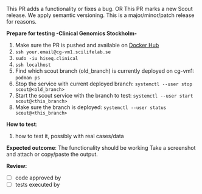 This PR adds a functionality or fixes a bug.
OR
This PR marks a new Scout release. We apply semantic versioning. This is a major/minor/patch release for reasons.

**Prepare for testing -Clinical Genomics Stockholm-**
1. Make sure the PR is pushed and available on [Docker Hub](https://hub.docker.com/repository/docker/clinicalgenomics/scout-server-stage)
1. `ssh your.email@cg-vm1.scilifelab.se`
1. `sudo -iu hiseq.clinical`
1. `ssh localhost`
1. Find which scout branch (old_branch) is currently deployed on cg-vm1: `podman ps`
1. Stop the service with current deployed branch: `systemctl --user stop scout@<old_branch>`
1. Start the scout service with the branch to test: `systemctl --user start scout@<this_branch>`
1. Make sure the branch is deployed: `systemctl --user status scout@<this_branch>`

**How to test**:
1. how to test it, possibly with real cases/data

**Expected outcome**:
The functionality should be working
Take a screenshot and attach or copy/paste the output.

**Review:**
- [ ] code approved by
- [ ] tests executed by
